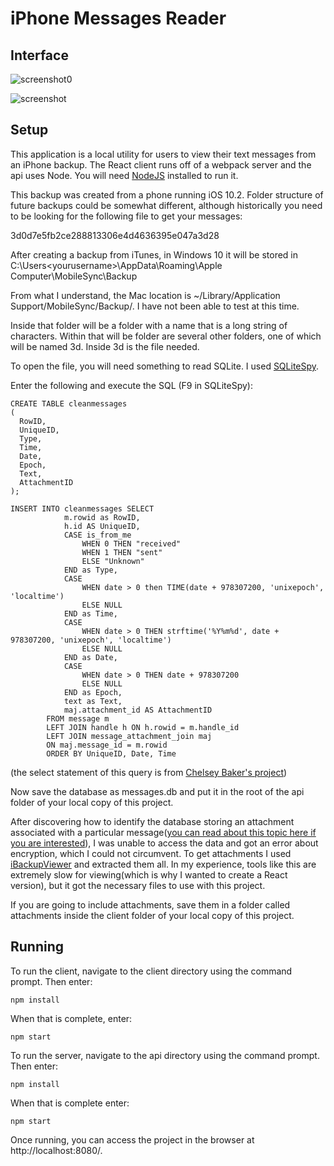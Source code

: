 # iPhone Messages Reader

## Interface

![screenshot0](https://user-images.githubusercontent.com/32420362/31694020-6d70b1d0-b367-11e7-901a-3faf788f5262.png)

![screenshot](https://user-images.githubusercontent.com/32420362/31694036-84aa7af2-b367-11e7-9c63-a9d6affc24c6.png)

## Setup

This application is a local utility for users to view their text messages from an iPhone backup.  The React client runs off of a webpack server and the api uses Node.  You will need [NodeJS](https://nodejs.org) installed to run it.

This backup was created from a phone running iOS 10.2. Folder structure of future backups could be somewhat different, although historically you need to be looking for the following file to get your messages:

3d0d7e5fb2ce288813306e4d4636395e047a3d28

After creating a backup from iTunes, in Windows 10 it will be stored in C:\Users\<yourusername>\AppData\Roaming\Apple Computer\MobileSync\Backup

From what I understand, the Mac location is ~/Library/Application Support/MobileSync/Backup/.  I have not been able to test at this time.

Inside that folder will be a folder with a name that is a long string of characters.  Within that will be folder are several other folders, one of which will be named 3d.  Inside 3d is the file needed.

To open the file, you will need something to read SQLite.  I used [SQLiteSpy](https://www.yunqa.de/delphi/products/sqlitespy/index).

Enter the following and execute the SQL (F9 in SQLiteSpy):

```
CREATE TABLE cleanmessages
(
  RowID,
  UniqueID,
  Type,
  Time,
  Date,
  Epoch,
  Text,
  AttachmentID
);

INSERT INTO cleanmessages SELECT 
            m.rowid as RowID,
            h.id AS UniqueID, 
            CASE is_from_me 
                WHEN 0 THEN "received" 
                WHEN 1 THEN "sent" 
                ELSE "Unknown" 
            END as Type, 
            CASE 
                WHEN date > 0 then TIME(date + 978307200, 'unixepoch', 'localtime')
                ELSE NULL
            END as Time,
            CASE 
                WHEN date > 0 THEN strftime('%Y%m%d', date + 978307200, 'unixepoch', 'localtime')
                ELSE NULL
            END as Date, 
            CASE 
                WHEN date > 0 THEN date + 978307200
                ELSE NULL
            END as Epoch, 
            text as Text,
            maj.attachment_id AS AttachmentID
        FROM message m
        LEFT JOIN handle h ON h.rowid = m.handle_id
        LEFT JOIN message_attachment_join maj
        ON maj.message_id = m.rowid
        ORDER BY UniqueID, Date, Time
``` 
(the select statement of this query is from [Chelsey Baker's project](https://github.com/chelseybaker/iOSMessageExport))


Now save the database as messages.db and put it in the root of the api folder of your local copy of this project.

After discovering how to identify the database storing an attachment associated with a particular message([you can read about this topic here if you are interested](https://apple.stackexchange.com/questions/77432/location-of-message-attachments-in-ios-6-backup)), I was  unable to access the data and got an error about encryption, which I could not circumvent.  To get attachments I used [iBackupViewer](http://www.imactools.com/iphonebackupviewer/) and extracted them all.  In my experience, tools like this are extremely slow for viewing(which is why I wanted to create a React version), but it got the necessary files to use with this project.

If you are going to include attachments, save them in a folder called attachments inside the client folder of your local copy of this project.

## Running

To run the client, navigate to the client directory using the command prompt. Then enter:

```
npm install
```

When that is complete, enter:

```
npm start
```

To run the server, navigate to the api directory using the command prompt.  Then enter:
```
npm install
```

When that is complete enter:

```
npm start
```

Once running, you can access the project in the browser at http://localhost:8080/.

